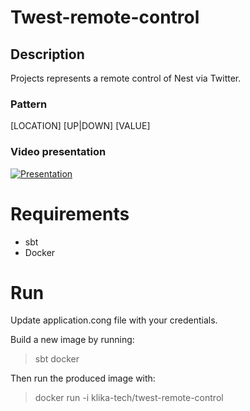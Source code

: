 Twest-remote-control
====================

Description
---------------------

Projects represents a remote control of Nest via Twitter.

### Pattern

[LOCATION] [UP|DOWN] [VALUE]

### Video presentation

[![Presentation](http://img.youtube.com/vi/lPd_eejYRQc/default.jpg)](https://youtu.be/lPd_eejYRQc)

Requirements
====================

* sbt
* Docker

Run
=====

Update application.cong file with your credentials.

Build a new image by running:
> sbt docker

Then run the produced image with:
> docker run -i klika-tech/twest-remote-control
